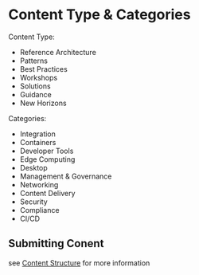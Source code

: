 # Content Type & Categories

Content Type:
-	Reference Architecture
-	Patterns
-	Best Practices
-   Workshops
-	Solutions
-	Guidance
-   New Horizons

Categories:
-	Integration
-	Containers
-	Developer Tools
-	Edge Computing
-	Desktop
-	Management & Governance
-	Networking
-	Content Delivery
-	Security
-	Compliance
-	CI/CD


## Submitting Conent
see [Content Structure](./STRUCTURE.md) for more information 
